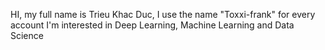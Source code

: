  HI, my full name is Trieu Khac Duc, 
 I use the name "Toxxi-frank" for every account
 I'm interested in Deep Learning, Machine Learning and Data Science
 

